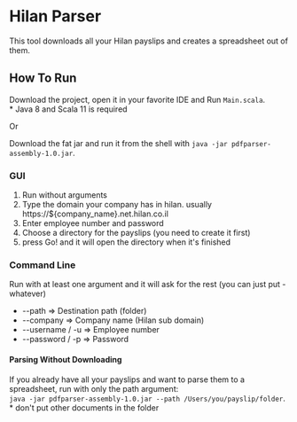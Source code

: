 # Hilan Parser

This tool downloads all your Hilan payslips and creates a spreadsheet out of them.

## How To Run

Download the project, open it in your favorite IDE and Run `Main.scala`.  
\* Java 8 and Scala 11 is required

Or

Download the fat jar and run it from the shell with `java -jar pdfparser-assembly-1.0.jar`.

### GUI
1. Run without arguments
2. Type the domain your company has in hilan. usually https://${company_name}.net.hilan.co.il
3. Enter employee number and password
4. Choose a directory for the payslips (you need to create it first)
5. press Go! and it will open the directory when it's finished

### Command Line
Run with at least one argument and it will ask for the rest (you can just put -whatever)
- --path => Destination path (folder)
- --company => Company name (Hilan sub domain)
- --username / -u => Employee number 
- --password / -p => Password 

#### Parsing Without Downloading
If you already have all your payslips and want to parse them to a spreadsheet, run with only the path argument:  
`java -jar pdfparser-assembly-1.0.jar --path /Users/you/payslip/folder`.  
\* don't put other documents in the folder
